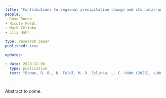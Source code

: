 ```yaml
---
title: "Contributions to regional precipitation change and its polar-amplified pattern under warming"
people:
- Dave Bonan
- Nicole Feldl
- Mark Zelinka
- Lily Hahn 

type: research paper
published: true

updates:

- date: 2023-12-06
  type: publication
  text: "Bonan, D. B., N. Feldl, M. D. Zelinka, L. C. Hahn (2023), submitted."

---
```


Abstract to come.

